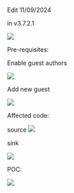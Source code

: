 Edit 11/09/2024

in v3.7.2.1

<img src="https://imgur.com/3C2TafP.png">


Pre-requisites:

Enable guest authors

<img src="https://imgur.com/QbXtubj.png">

Add new guest

<img src="https://imgur.com/uzrUmUS.png">


Affected code:

source
<img src="https://imgur.com/OygHt5u.png">


sink

<img src="https://imgur.com/4XrqV8g.png">


POC:

<img src="https://imgur.com/gyEIyTl.png">
